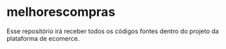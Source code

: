 # melhorescompras
Esse repositório irá receber todos os códigos fontes dentro do projeto da plataforma de ecomerce.
